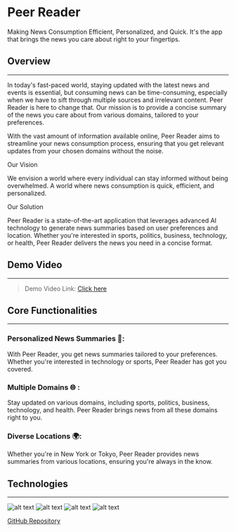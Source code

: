 # Peer Reader
Making News Consumption Efficient, Personalized, and Quick.
It's the app that brings the news you care about right to your fingertips.

## Overview
_____________________________________________________________________________________________________________________________________________
In today's fast-paced world, staying updated with the latest news and events is essential, but consuming news can be time-consuming, especially when we have to sift through multiple sources and irrelevant content. Peer Reader is here to change that. Our mission is to provide a concise summary of the news you care about from various domains, tailored to your preferences.

With the vast amount of information available online, Peer Reader aims to streamline your news consumption process, ensuring that you get relevant updates from your chosen domains without the noise.

Our Vision

We envision a world where every individual can stay informed without being overwhelmed. A world where news consumption is quick, efficient, and personalized.

Our Solution

Peer Reader is a state-of-the-art application that leverages advanced AI technology to generate news summaries based on user preferences and location. Whether you're interested in sports, politics, business, technology, or health, Peer Reader delivers the news you need in a concise format.

## Demo Video
___
> Demo Video Link: [Click here](https://www.youtube.com/watch?v=H5Fi5st2878&ab_channel=RajivP.)

## Core Functionalities
___________________________________________________________________________________________________________________________________________________
### Personalized News Summaries 📰:
With Peer Reader, you get news summaries tailored to your preferences. Whether you're interested in technology or sports, Peer Reader has got you covered.

### Multiple Domains 🌐 :
Stay updated on various domains, including sports, politics, business, technology, and health. Peer Reader brings news from all these domains right to you.

### Diverse Locations 🌍:
Whether you're in New York or Tokyo, Peer Reader provides news summaries from various locations, ensuring you're always in the know.

## Technologies
__________________________________________________________________________________________________________________________________________________
![alt text](https://img.shields.io/badge/Node.js-FFFFFF?style=for-the-badge&logo=Node.js) ![alt text](https://img.shields.io/badge/Express.js-FFFFFF?style=for-the-badge&logo=Express.js) ![alt text](https://img.shields.io/badge/GoogleGenerativeAI-FFFFFF?style=for-the-badge) ![alt text](https://img.shields.io/badge/JavaScript-FFFFFF?style=for-the-badge&logo=JavaScript)

[GitHub Repository](https://github.com/ayushmokal/peerreader)
